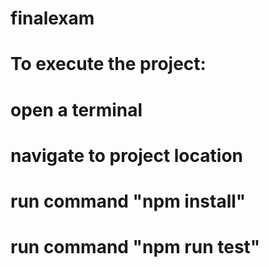 # finalexam
# To execute the project:
# open a terminal
# navigate to project location
# run command "npm install"
# run command "npm run test"
